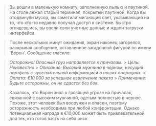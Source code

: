 > Вы вошли в маленькую комнату, заполненную пылью и паутиной. На столе лежал старый терминал, покрытый паутиной. Когда вы отодвинули мусор, вы заметили мигающий свет, указывающий на то, что кто-то недавно получал доступ к системе. Быстро оглядевшись, вы ввели свои учетные данные и ждали загрузки интерфейса.

> После нескольких минут ожидания, экран наконец загорелся, раскрывая сообщение, оставленное загадочной фигурой по имени 'Ворон'. Сообщение гласило:

> _Осторожно! Опасный груз направляется к причалам._ > _Цель: Неизвестно_ > _Описание: Высокий мужчина в черном, несущий портфель с чувствительной информацией о наших операциях._ > _Оплата: €10,000 за успешное извлечение пакета_ > _Примечание: Будьте осторожны, он не сдастся без боя._

> Казалось, что Ворон знал о грозящей угрозе на причалах, связанной с высоким мужчиной, одетым полностью в черное. Похоже, этот человек был вооружен и опасен, поэтому осторожность необходима при любой конфронтации. Однако потенциальная награда в €10,000 может быть привлекательной для тех, кто готов взять на себя риск
